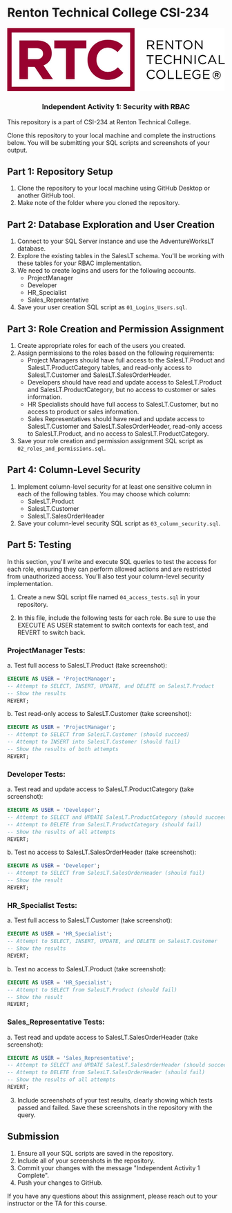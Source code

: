 # Renton Technical College CSI-234

<div align="center">  
    <img src="logo.jpg" alt="Logo">
    <h3 align="center">Independent Activity 1: Security with RBAC</h3>
</div>

This repository is a part of CSI-234 at Renton Technical College.

Clone this repository to your local machine and complete the instructions below. You will be submitting your SQL scripts and screenshots of your output.

## Part 1: Repository Setup

1. Clone the repository to your local machine using GitHub Desktop or another GitHub tool.
2. Make note of the folder where you cloned the repository.

## Part 2: Database Exploration and User Creation

1. Connect to your SQL Server instance and use the AdventureWorksLT database.
2. Explore the existing tables in the SalesLT schema. You'll be working with these tables for your RBAC implementation.
3. We need to create logins and users for the following accounts.
   - ProjectManager
   - Developer
   - HR_Specialist
   - Sales_Representative
4. Save your user creation SQL script as `01_Logins_Users.sql`.

## Part 3: Role Creation and Permission Assignment

1. Create appropriate roles for each of the users you created.
2. Assign permissions to the roles based on the following requirements:
   - Project Managers should have full access to the SalesLT.Product and SalesLT.ProductCategory tables, and read-only access to SalesLT.Customer and SalesLT.SalesOrderHeader.
   - Developers should have read and update access to SalesLT.Product and SalesLT.ProductCategory, but no access to customer or sales information.
   - HR Specialists should have full access to SalesLT.Customer, but no access to product or sales information.
   - Sales Representatives should have read and update access to SalesLT.Customer and SalesLT.SalesOrderHeader, read-only access to SalesLT.Product, and no access to SalesLT.ProductCategory.
3. Save your role creation and permission assignment SQL script as `02_roles_and_permissions.sql`.

## Part 4: Column-Level Security

1. Implement column-level security for at least one sensitive column in each of the following tables. You may choose which column:
   - SalesLT.Product
   - SalesLT.Customer
   - SalesLT.SalesOrderHeader
2. Save your column-level security SQL script as `03_column_security.sql`.

## Part 5: Testing

In this section, you'll write and execute SQL queries to test the access for each role, ensuring they can perform allowed actions and are restricted from unauthorized access. You'll also test your column-level security implementation.

1. Create a new SQL script file named `04_access_tests.sql` in your repository.

2. In this file, include the following tests for each role. Be sure to use the EXECUTE AS USER statement to switch contexts for each test, and REVERT to switch back.

### ProjectManager Tests:
a. Test full access to SalesLT.Product (take screenshot):
   ```sql
   EXECUTE AS USER = 'ProjectManager';
   -- Attempt to SELECT, INSERT, UPDATE, and DELETE on SalesLT.Product
   -- Show the results
   REVERT;
   ```

b. Test read-only access to SalesLT.Customer (take screenshot):
   ```sql
   EXECUTE AS USER = 'ProjectManager';
   -- Attempt to SELECT from SalesLT.Customer (should succeed)
   -- Attempt to INSERT into SalesLT.Customer (should fail)
   -- Show the results of both attempts
   REVERT;
   ```

### Developer Tests:
a. Test read and update access to SalesLT.ProductCategory (take screenshot):
   ```sql
   EXECUTE AS USER = 'Developer';
   -- Attempt to SELECT and UPDATE SalesLT.ProductCategory (should succeed)
   -- Attempt to DELETE from SalesLT.ProductCategory (should fail)
   -- Show the results of all attempts
   REVERT;
   ```

b. Test no access to SalesLT.SalesOrderHeader (take screenshot):
   ```sql
   EXECUTE AS USER = 'Developer';
   -- Attempt to SELECT from SalesLT.SalesOrderHeader (should fail)
   -- Show the result
   REVERT;
   ```

### HR_Specialist Tests:
a. Test full access to SalesLT.Customer (take screenshot):
   ```sql
   EXECUTE AS USER = 'HR_Specialist';
   -- Attempt to SELECT, INSERT, UPDATE, and DELETE on SalesLT.Customer
   -- Show the results
   REVERT;
   ```

b. Test no access to SalesLT.Product (take screenshot):
   ```sql
   EXECUTE AS USER = 'HR_Specialist';
   -- Attempt to SELECT from SalesLT.Product (should fail)
   -- Show the result
   REVERT;
   ```

### Sales_Representative Tests:
a. Test read and update access to SalesLT.SalesOrderHeader (take screenshot):
   ```sql
   EXECUTE AS USER = 'Sales_Representative';
   -- Attempt to SELECT and UPDATE SalesLT.SalesOrderHeader (should succeed)
   -- Attempt to DELETE from SalesLT.SalesOrderHeader (should fail)
   -- Show the results of all attempts
   REVERT;
   ```

3. Include screenshots of your test results, clearly showing which tests passed and failed. Save these screenshots in the repository with the query.


## Submission

1. Ensure all your SQL scripts are saved in the repository.
2. Include all of your screenshots in the repository.
3. Commit your changes with the message "Independent Activity 1 Complete".
4. Push your changes to GitHub.


If you have any questions about this assignment, please reach out to your instructor or the TA for this course.
